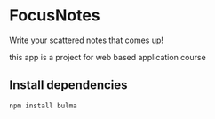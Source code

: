 # FocusNotes

Write your scattered notes that comes up!

this app is a project for web based application course 

## Install dependencies

`npm install bulma`



